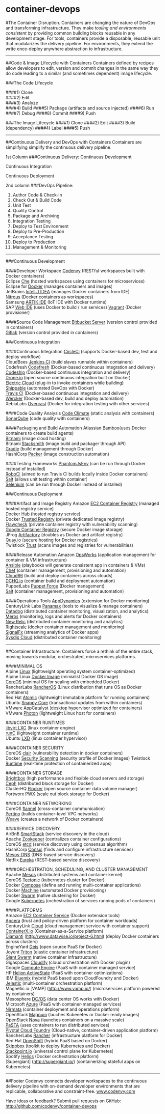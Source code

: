 ﻿# container-devops

#The Container Disruption.
Containers are changing the nature of DevOps and transforming infrastructure. They make *tooling and environments consistent* by providing common building blocks reusable in any development stage. For tools, containers provide a disposable, reusable unit that modularizes the delivery pipeline.  For environments, they extend the write once-deploy anywhere abstraction to infrastructure. 

----------------------------------------------------------------------

##Code & Image Lifecycle with Containers
Containers defined by recipes allow developers to edit, version and commit changes in the same way they do code leading to a similar (and sometimes dependent) image lifecycle.

###The Code Lifecycle

####1) Clone  
####2) Edit  
####3) Analyze  
####4) Build
####5) Package (artifacts and source injected)
####6) Run
####7) Debug
####8) Commit
####9) Push

###The Image Lifecycle
####1) Clone
####2) Edit
####3) Build (dependency)
####4) Label
####5) Push

----------------------------------------------------------------------

##Continuous Delivery and DevOps with Containers
Containers are simplifying simplify the continuous delivery pipeline.

1st Column
###Continuous Delivery:
Continuous Development

Continuous Integration

Continuous Deployment


2nd column
###DevOps Pipeline:
1. Author Code & Check-In
2. Check Out & Build Code
3. Unit Test
4. Quality Control
5. Package and Archiving
6. Integration Testing
7. Deploy to Test Environment
8. Deploy to Pre-Production
9. Acceptance Testing
10. Deploy to Production
11. Management & Monitoring

----------------------------------------------------------------------

###Continuous Development

####Developer Workspace
[Codenvy](https://codenvy.com/) (RESTful workspaces built with Docker containers)  
Eclipse [Che](http://www.eclipse.org/che/) (hosted workspaces using containers for microservices)  
Eclipse for [Docker](https://www.eclipse.org/community/eclipse_newsletter/2015/june/article3.php) (manages containers and images)  
JetBrains [IntelliJ IDEA](https://www.jetbrains.com/idea/) (manages Docker containers from IDE)  
[Nitrous](https://pro.nitrous.io/) (Docker containers as workspaces)  
Samsung [ARTIK IDE](https://www.eclipse.org/che/artik/) (IoT IDE with Docker runtime)  
SAP [Web IDE](https://hcp.sap.com/try.html) (uses Docker to build / run services)
[Vagrant](https://www.vagrantup.com/docs/provisioning/docker.html) (Docker provisioner)  

####Source Code Management
[Bitbucket Server](https://bitbucket.org/atlassian/docker-atlassian-bitbucket-server) (version control provided in containers)  
[Gitlab](http://doc.gitlab.com/omnibus/docker/) (version control provided in containers)  

###Continuous Integration

####Continuous Integration
[CircleCi](https://circleci.com/docs/docker) (supports Docker-based dev, test and deploy workflow)  
CloudBees [Jenkins CI](https://www.cloudbees.com/jenkins/about/code-quality-analysis) (build slaves runnable within  containers)  
Codefresh [Codefresh](http://codefresh.io/) (Docker-based continuous integration and delivery)  
[Codeship](https://codeship.com) (Docker-based continuous integration and delivery)  
[Drone.io](https://drone.io/) (open source continuous integration built on Docker)  
[Electric Cloud](http://electric-cloud.com/plugins/directory/p/docker/) (plug-in to invoke containers while building)  
[Shippable](https://app.shippable.com/) (automated DevOps with Docker)  
[Travis CI](https://travis-ci.org) (Docker-based continuous integration and delivery)  
[Wercker](http://wercker.com/) (Docker-based dev, build and deploy automation)  
XebiaLabs [Overcast](https://github.com/xebialabs/overcast) (Docker for integration testing with other services)  

####Code Quality Analysis
[Code Climate](https://codeclimate.com/) (static analysis with containers)  
[SonarQube](http://www.sonarqube.org/) (code quality with containers)  

####Packaging and Build Automation
Atlassian [Bamboo](https://www.atlassian.com/software/bamboo)(uses Docker containers to create build agents)  
[Bitnami](https://bitnami.com/) (image cloud hosting)  
Bitnami [Stacksmith](https://stacksmith.bitnami.com/) (image build and packager through API)  
[Gradle](https://gradle.org) (build management through Docker)  
HashiCorp [Packer](https://www.packer.io/) (image construction automation)  

####Testing Frameworks
[PhantomJsEnv](https://github.com/Codeception/PhantomJsEnv) (can be run through Docker instead of installed)  
[RoboCI](https://github.com/Codegyre/RoboCI) (aimed to run Travis CI builds locally inside Docker containers)  
[Salt](http://docs.saltstack.com/en/latest/ref/states/all/salt.states.dockerio.html) (allows unit testing within container)  
[Selenium](https://github.com/Codeception/SeleniumEnv) (can be run through Docker instead of installed)  


###Continuous Deployment

####Artifact and Image Registry
Amazon [EC2 Container Registry](https://aws.amazon.com/ecr/) (managed hosted registry service)  
Docker [Hub](https://hub.docker.com/) (hosted registry service)  
Docker [Trusted Registry](https://docs.docker.com/docker-trusted-registry/) (private dedicated image registry)  
[Flawcheck](https://flawcheck.com/) (private container registry with vulnerability scanning)  
[Google Container Registry](https://cloud.google.com/container-registry/) (secure Docker image storage)  
JFrog [Artifactory](http://www.jfrog.com/confluence/display/RTF/Docker+Repositories) (doubles as Docker and artifact registry)  
[Quay.io](https://quay.io/plans/) (secure hosting for Docker registries)  
Twistlock [Trust](https://www.twistlock.com/trust/) (scans images and registries for vulnerabilities)

####Release Automation
Amazon [OpsWorks](http://aws.amazon.com/opsworks/) (application management for container & VM infrastructure)  
[Ansible](http://www.ansible.com/docker) (playbooks will generate consistent app in containers & VMs)  
[Chef](https://www.chef.io/solutions/containers/) (container management, provisioning and automation)  
[Cloud66](http://www.cloud66.com/home) (build and deploy containers across clouds)  
[DCHQ.io](https://www.dchq.io/landing/index.html) (container build and deployment automation)  
PuppetLabs [Puppet Forge](https://forge.puppetlabs.com/tags/docker) (Docker management)  
[Salt](http://docs.saltstack.com/en/latest/ref/states/all/salt.states.dockerio.html) (container management, provisioning and automation)  

####Operations Tools
[AppDynamics](http://community.appdynamics.com/t5/eXchange-Community-AppDynamics/Docker-Monitoring-Extension/idi-p/14749) (extension for Docker monitoring)  
CenturyLink Labs [Panamax](http://panamax.io/) (tools to visualize & manage containers)  
[Datadog](https://www.datadoghq.com/blog/datadog-docker-etp/) (distributed container monitoring, visualization, and analytics)  
[Meros](https://meros.io/) (monitoring, logs and alerts for Docker containers)  
[New Relic](https://blog.newrelic.com/2015/05/06/docker-support-2/) (distributed container monitoring and analytics)  
[Rightscale](http://www.rightscale.com/blog/rightscale-news/announcing-docker-container-management-rightscale) (docker container management and monitoring)  
[SignalFx](http://blog.signalfx.com/signalfx-is-proud-to-join-the-docker-ecosystem-technology-partner-program) (streaming analytics of Docker apps)  
[Sysdig Cloud](https://sysdig.com/distributed-container-monitoring-sysdig-cloud-revolution/) (distributed container monitoring)  


----------------------------------------------------------------------

##Container Infrastructure.
Containers force a rethink of the entire stack, moving towards modular, orchestrated, microservices platforms.

####MINIMAL OS  
Alpine [Linux](http://www.alpinelinux.org) (lightweight operating system container-optimized)  
Alpine Linux [Docker Image](http://gliderlabs.viewdocs.io/docker-alpine/) (mimialist Docker OS image)  
[CoreOS](https://coreos.com/using-coreos/) (minimal OS for scaling with embedded Docker)  
RancherLabs [RancherOS](http://rancher.com/rancher-os/) (Linux distribution that runs OS as Docker containers)   
Red Hat [Atomic](http://www.projectatomic.io/) (lightweight immutable platform for running containers)  
Ubuntu [Snappy Core](http://www.ubuntu.com/cloud/snappy) (transactional updates from within containers)  
VMware [AppCatalyst](http://blogs.vmware.com/cloudnative/vmware-appcatalyst) (desktop hypervisor optimized for containers)  
VMware [Photon](https://vmware.github.io/photon/) (lightweight Linux host for containers)  

####CONTAINER RUNTIMES  
[libvirt LXC](https://libvirt.org/drvlxc.html) (linux container engine)  
[runC](https://runc.io/) (lightweight container runtime)  
Ubuntu [LXD](http://www.ubuntu.com/cloud/lxd) (linux container hypervisor)  

####CONTAINER SECURITY  
CoreOS [clair](https://github.com/coreos/clair) (vulnerability detection in docker containers)  
Docker [Security Scanning](https://blog.docker.com/2016/05/docker-security-scanning/) (security profile of Docker images)
Twistlock [Runtime](https://www.twistlock.com/runtime/) (real-time protection of containerized apps)

####CONTAINER STORAGE  
[Brightbox](https://brightbox.com) (high performance and flexible cloud servers and storage)  
[Ceph](http://ceph.com/) (distributed block storage for Docker)  
ClusterHQ [Flocker](https://clusterhq.com/2015/06/17/flocker-1-0/) (open source container data volume manager)  
Portworx [PWX](http://portworx.com/products/) (scale out block storage for Docker)  

####CONTAINER NETWORKING  
CoreOS [flannel](https://coreos.com/flannel/docs/latest/flannel-config.html) (cross-container communication)  
[Pertino](http://pertino.com/pertino-simplifies-networking-of-docker-containers-across-any-cloud-anywhere) (builds container-level VPC networks)  
[Weave](http://weave.in/) (creates a network of Docker containers)  

####SERVICE DISCOVERY  
AirBnB [SmartStack](http://nerds.airbnb.com/smartstack-service-discovery-cloud/) (service discovery in the cloud)  
Apache [Zookeeper](https://zookeeper.apache.org) (centralizes container configurations)  
CoreOS [etcd](https://github.com/coreos/etcd) (service discovery using consensus algorithm)  
HashiCorp [Consul](https://www.consul.io/) (finds and configure infrastructure services)  
[Mesos-DNS](https://github.com/mesosphere/mesos-dns) (DNS-based service discovery)  
Netflix [Eureka](https://github.com/Netflix/eureka) (REST-based service discovery)  

####ORCHESTRATION, SCHEDULING, AND CLUSTER MANAGEMENT  
Apache [Mesos](http://mesos.apache.org/) (distributed systems and container kernel)  
CoreOS [Tectonic](https://tectonic.com/) (kubernetes cluster for Docker)  
Docker [Compose](https://docs.docker.com/compose/) (define and running multi-container applications)  
Docker [Machine](https://docs.docker.com/machine/) (automated Docker provisioning)  
Docker [Swarm](https://docs.docker.com/swarm/) (native clustering for Docker)  
Google [Kubernetes](http://kubernetes.io/) (orchestration of services running pods of containers)  

####PLATFORMS  
Amazon [EC2 Container Service](http://aws.amazon.com/ecs/) (Docker extension tools)  
[Apcera](https://www.apcera.com) (trust and policy-driven platform for container workloads)   
CenturyLink [Cloud](https://www.ctl.io/) (cloud management service with container support)  
[ContainerX.io](http://containerx.io/) (Container-as-a-Service platform)  
[Diamanti](https://diamanti.com) (http://www.datawise.io/project-6.html) (deploy Docker containers across clusters)  
EngineYard [Deis](http://deis.io/overview/) (open source PaaS for Docker)  
Joyent [Triton](https://www.joyent.com/) (elastic container infrastructure)  
[Giant Swarm](https://giantswarm.io/) (native container infrastructure)  
Gigaspaces [Cloudify](http://getcloudify.org/) (cloud orchestration with Docker plugin)  
Google [Compute Engine](https://cloud.google.com/compute/) (PaaS with container managed service)  
HP [Helion ActiveState](http://www8.hp.com/us/en/cloud/helion-devplatform-overview.html) (PaaS with container optimizations)  
IBM [Bluemix](https://console.ng.bluemix.net/) (hybrid PaaS based upon CloudFoundry and Docker)  
[Jelastic](https://jelastic.com/docker/) (multi-container orchestration platform)  
Magnetic.io [VAMP] (http://www.vamp.io/) (microservices platform powered by containers)  
Mesosphere [DC/OS](https://mesosphere.com/enterprise/) (data center OS works with Docker)  
Microsoft [Azure](https://azure.microsoft.com/en-us/) (PaaS with container-managed services)  
[Nirmata](http://nirmata.com/tag/docker/) (container deployment and operations platform)  
OpenStack [Magnum](https://wiki.openstack.org/wiki/Magnum) (lauches Kubenetes or Docker ready images)  
OpenStack [Nova](https://wiki.openstack.org/wiki/Docker) (launches containers on a massive scale)  
[PaSTA](https://github.com/Yelp/paasta) (uses containers to run distributed services)  
[Pivotal Cloud Foundry](http://pivotal.io/) (Cloud-native, container-driven application platform)  
RancherLabs [Rancher](http://rancher.com/rancher/) (infrastructure platform for Docker)  
Red Hat [OpenShift](https://www.openshift.com/) (hybrid PaaS based on Docker)  
[Skippbox](http://www.skippbox.com/) (toolkit to deploy Kubernetes and Docker)  
[Stackpoint.io](https://stackpoint.io/) (universal control plane for Kubernetes)  
Spotify [Helios](https://github.com/spotify/helios) (Docker orchestration platform)  
[Supergiant] (http://supergiant.io/) (containerizing stateful apps on Kubernetes)


----------------------------------------------------------------------
##Footer
Codenvy connects developer workspaces to the continuous delivery pipeline with on-demand developer environments that are replicable, collaborative and constraint-free.  www.codenvy.com

Have ideas or feedback? Submit pull requests on GitHub: http://github.com/codenvy/container-devops

